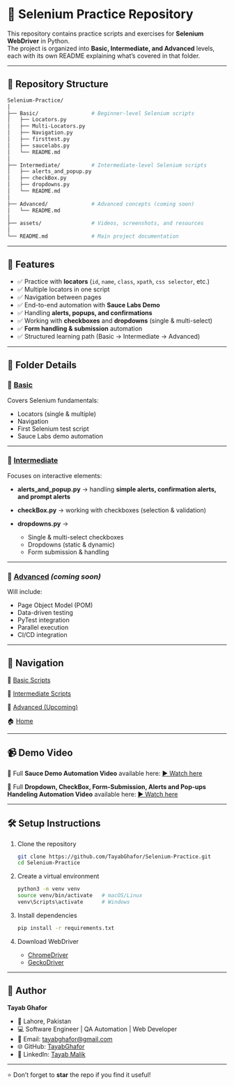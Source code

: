 # 🐍 Selenium Practice Repository  

This repository contains practice scripts and exercises for **Selenium WebDriver** in Python.  
The project is organized into **Basic, Intermediate, and Advanced** levels, each with its own README explaining what’s covered in that folder.  

---

## 📂 Repository Structure  

```bash
Selenium-Practice/
│
├── Basic/                 # Beginner-level Selenium scripts
│   ├── Locators.py
│   ├── Multi-Locators.py
│   ├── Navigation.py
│   ├── firsttest.py
│   ├── saucelabs.py
│   └── README.md
│
├── Intermediate/          # Intermediate-level Selenium scripts
│   ├── alerts_and_popup.py
│   ├── checkBox.py
│   ├── dropdowns.py
│   └── README.md
│
├── Advanced/              # Advanced concepts (coming soon)
│   └── README.md
│
├── assets/                # Videos, screenshots, and resources
│
└── README.md              # Main project documentation
````

---

## 🚀 Features

* ✅ Practice with **locators** (`id`, `name`, `class`, `xpath`, `css selector`, etc.)
* ✅ Multiple locators in one script
* ✅ Navigation between pages
* ✅ End-to-end automation with **Sauce Labs Demo**
* ✅ Handling **alerts, popups, and confirmations**
* ✅ Working with **checkboxes** and **dropdowns** (single & multi-select)
* ✅ **Form handling & submission** automation
* ✅ Structured learning path (Basic → Intermediate → Advanced)

---

## 📖 Folder Details

### 🔹 [Basic](./Basic)

Covers Selenium fundamentals:

* Locators (single & multiple)
* Navigation
* First Selenium test script
* Sauce Labs demo automation

---

### 🔹 [Intermediate](./Intermediate)

Focuses on interactive elements:

* **alerts_and_popup.py** → handling **simple alerts, confirmation alerts, and prompt alerts**
* **checkBox.py** → working with checkboxes (selection & validation)
* **dropdowns.py** →

  * Single & multi-select checkboxes
  * Dropdowns (static & dynamic)
  * Form submission & handling

---

### 🔹 [Advanced](./Advanced) *(coming soon)*

Will include:

* Page Object Model (POM)
* Data-driven testing
* PyTest integration
* Parallel execution
* CI/CD integration

---

## 🔗 Navigation

  📘 [Basic Scripts](./Basic)
  
  📗 [Intermediate Scripts](./Intermediate)
  
  📙 [Advanced (Upcoming)](./Advanced)
  
  🏠 [Home](./)

---

## 📹 Demo Video

🎥 Full **Sauce Demo Automation Video** available here:
[▶️ Watch here](https://drive.google.com/file/d/1lkIn1Tfp6stswiAmM2ptmfegpTnWrNSK/view?usp=sharing)

🎥 Full **Dropdown, CheckBox, Form-Submission, Alerts and Pop-ups Handeling Automation Video** available here:
[▶️ Watch here](https://drive.google.com/file/d/1NWwwrVK1eATATNmrlqi4ZJV6D5_Flppb/view?usp=sharing)

---

## 🛠️ Setup Instructions

1. Clone the repository

   ```bash
   git clone https://github.com/TayabGhafor/Selenium-Practice.git
   cd Selenium-Practice
   ```

2. Create a virtual environment

   ```bash
   python3 -m venv venv
   source venv/bin/activate   # macOS/Linux
   venv\Scripts\activate      # Windows
   ```

3. Install dependencies

   ```bash
   pip install -r requirements.txt
   ```

4. Download WebDriver

   * [ChromeDriver](https://chromedriver.chromium.org/downloads)
   * [GeckoDriver](https://github.com/mozilla/geckodriver/releases)

---

## 👤 Author

**Tayab Ghafor**

* 📍 Lahore, Pakistan
* 💻 Software Engineer | QA Automation | Web Developer
* 📧 Email: [tayabghafor@gmail.com](mailto:tayabghafor@gmail.com)
* 🌐 GitHub: [TayabGhafor](https://github.com/TayabGhafor)
* 🔗 LinkedIn: [Tayab Malik](https://www.linkedin.com/in/tayabmalik/)

---

⭐ Don’t forget to **star** the repo if you find it useful!







